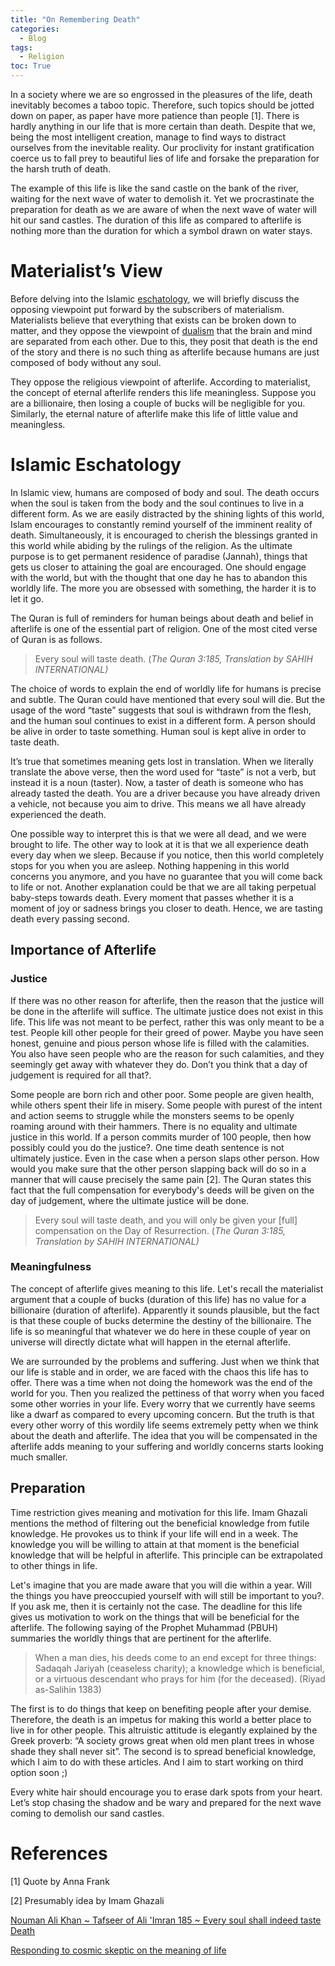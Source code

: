```yaml
---
title: "On Remembering Death"
categories:
  - Blog
tags:
  - Religion
toc: True
---
```


In a society where we are so engrossed in the pleasures of the life, death inevitably becomes a taboo topic. Therefore, such topics should be jotted down on paper, as paper have more patience than people [1]. There is hardly anything in our life that is more certain than death. Despite that we, being the most intelligent creation, manage to find ways to distract ourselves from the inevitable reality. Our proclivity for instant gratification coerce us to fall prey to beautiful lies of life and forsake the preparation for the harsh truth of death.

The example of this life is like the sand castle on the bank of the river, waiting for the next wave of water to demolish it. Yet we procrastinate the preparation for death as we are aware of when the next wave of water will hit our sand castles. The duration of this life as compared to afterlife is nothing more than the duration for which a symbol drawn on water stays. 

# Materialist’s View

Before delving into the Islamic [eschatology](https://en.wikipedia.org/wiki/Eschatology), we will briefly discuss the opposing viewpoint put forward by the subscribers of materialism. Materialists believe that everything that exists can be broken down to matter, and they oppose the viewpoint of [dualism](https://femustafa.github.io/blog/cogito/) that the brain and mind are separated from each other. Due to this, they posit that death is the end of the story and there is no such thing as afterlife because humans are just composed of body without any soul.

They oppose the religious viewpoint of afterlife. According to materialist, the concept of eternal afterlife renders this life meaningless. Suppose you are a billionaire, then losing a couple of bucks will be negligible for you. Similarly, the eternal nature of afterlife make this life of little value and meaningless.

# Islamic Eschatology

In Islamic view, humans are composed of body and soul. The death occurs when the soul is taken from the body and the soul continues to live in a different form. As we are easily distracted by the shining lights of this world, Islam encourages to constantly remind yourself of the imminent reality of death. Simultaneously, it is encouraged to cherish the blessings granted in this world while abiding by the rulings of the religion. As the ultimate purpose is to get permanent residence of paradise (Jannah), things that gets us closer to attaining the goal are encouraged. One should engage with the world, but with the thought that one day he has to abandon this worldly life. The more you are obsessed with something, the harder it is to let it go. 

The Quran is full of reminders for human beings about death and belief in afterlife is one of the essential part of religion. One of the most cited verse of Quran is as follows.

> Every soul will taste death. (*The Quran 3:185, Translation by SAHIH INTERNATIONAL)*
> 

The choice of words to explain the end of worldly life for humans is precise and subtle. The Quran could have mentioned that every soul will die. But the usage of the word “taste” suggests that soul is withdrawn from the flesh, and the human soul continues to exist in a different form. A person should be alive in order to taste something. Human soul is kept alive in order to taste death.

It’s true that sometimes meaning gets lost in translation. When we literally translate the above verse, then the word used for “taste” is not a verb, but instead it is a noun (taster). Now, a taster of death is someone who has already tasted the death. You are a driver because you have already driven a vehicle, not because you aim to drive. This means we all have already experienced the death. 

One possible way to interpret this is that we were all dead, and we were brought to life. The other way to look at it is that we all experience death every day when we sleep. Because if you notice, then this world completely stops for you when you are asleep. Nothing happening in this world concerns you anymore, and you have no guarantee that you will come back to life or not. Another explanation could be that we are all taking perpetual baby-steps towards death. Every moment that passes whether it is a moment of joy or sadness brings you closer to death. Hence, we are tasting death every passing second.

## Importance of Afterlife

### Justice

If there was no other reason for afterlife, then the reason that the justice will be done in the afterlife will suffice. The ultimate justice does not exist in this life. This life was not meant to be perfect, rather this was only meant to be a test. People kill other people for their greed of power. Maybe you have seen honest, genuine and pious person whose life is filled with the calamities. You also have seen people who are the reason for such calamities, and they seemingly get away with whatever they do. Don’t you think that a day of judgement is required for all that?.

Some people are born rich and other poor. Some people are given health, while others spent their life in misery.  Some people with purest of the intent and action seems to struggle while the monsters seems to be openly roaming around with their hammers. There is no equality and ultimate justice in this world. If a person commits murder of 100 people, then how possibly could you do the justice?. One time death sentence is not ultimately justice. Even in the case when a person slaps other person. How would you make sure that the other person slapping back will do so in a manner that will cause precisely the same pain [2]. The Quran states this fact that the full compensation for everybody's deeds will be given on the day of judgement, where the ultimate justice will be done.

> Every soul will taste death, and you will only be given your [full] compensation on the Day of Resurrection. (*The Quran 3:185, Translation by SAHIH INTERNATIONAL)*
> 

### Meaningfulness

The concept of afterlife gives meaning to this life. Let's recall the materialist argument that a couple of bucks (duration of this life) has no value for a billionaire (duration of afterlife). Apparently it sounds plausible, but the fact is that these couple of bucks determine the destiny of the billionaire. The life is so meaningful that whatever we do here in these couple of year on universe will directly dictate what will happen in the eternal afterlife.

We are surrounded by the problems and suffering. Just when we think that our life is stable and in order, we are faced with the chaos this life has to offer. There was a time when not doing the homework was the end of the world for you. Then you realized the pettiness of that worry when you faced some other worries in your life. Every worry that we currently have seems like a dwarf as compared to every upcoming concern. But the truth is that every other worry of this wordily life seems extremely petty when we think about the death and afterlife. The idea that you will be compensated in the afterlife adds meaning to your suffering and worldly concerns starts looking much smaller.

## Preparation

Time restriction gives meaning and motivation for this life. Imam Ghazali mentions the method of filtering out the beneficial knowledge from futile knowledge. He provokes us to think if your life will end in a week. The knowledge you will be willing to attain at that moment is the beneficial knowledge that will be helpful in afterlife.  This principle can be extrapolated to other things in life. 

Let's imagine that you are made aware that you will die within a year. Will the things you have preoccupied yourself with will still be important to you?. If you ask me, then it is certainly not the case.  The deadline for this life gives us motivation to work on the things that will be beneficial for the afterlife. The following saying of the Prophet Muhammad (PBUH) summaries the worldly things that are pertinent for the afterlife.

> When a man dies, his deeds come to an end except for three things: Sadaqah Jariyah (ceaseless charity); a knowledge which is beneficial, or a virtuous descendant who prays for him (for the deceased). (Riyad as-Salihin 1383)
> 

The first is to do things that keep on benefiting people after your demise. Therefore, the death is an impetus for making this world a better place to live in for other people. This altruistic attitude is  elegantly explained by the Greek proverb: “A society grows great when old men plant trees in whose shade they shall never sit”. The second is to spread beneficial knowledge, which I aim to do with these articles. And I aim to start working on third option soon ;)

Every white hair should encourage you to erase dark spots from your heart. Let’s stop chasing the shadow and be wary and prepared for the next wave coming to demolish our sand castles.

# References

[1] Quote by Anna Frank

[2] Presumably idea by Imam Ghazali

[Nouman Ali Khan ~ Tafseer of Ali 'Imran 185 ~ Every soul shall indeed taste Death](https://www.youtube.com/watch?v=27Bq6pgJGv8)

[Responding to cosmic skeptic on the meaning of life](https://www.youtube.com/watch?v=HgigsKzhtrQ)